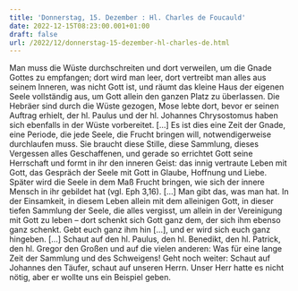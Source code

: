 ```yaml
---
title: 'Donnerstag, 15. Dezember : Hl. Charles de Foucauld'
date: 2022-12-15T08:23:00.001+01:00
draft: false
url: /2022/12/donnerstag-15-dezember-hl-charles-de.html
---
```


Man muss die Wüste durchschreiten und dort verweilen, um die Gnade Gottes zu empfangen; dort wird man leer, dort vertreibt man alles aus seinem Inneren, was nicht Gott ist, und räumt das kleine Haus der eigenen Seele vollständig aus, um Gott allein den ganzen Platz zu überlassen. Die Hebräer sind durch die Wüste gezogen, Mose lebte dort, bevor er seinen Auftrag erhielt, der hl. Paulus und der hl. Johannes Chrysostomus haben sich ebenfalls in der Wüste vorbereitet. \[…\] Es ist dies eine Zeit der Gnade, eine Periode, die jede Seele, die Frucht bringen will, notwendigerweise durchlaufen muss. Sie braucht diese Stille, diese Sammlung, dieses Vergessen alles Geschaffenen, und gerade so errichtet Gott seine Herrschaft und formt in ihr den inneren Geist: das innig vertraute Leben mit Gott, das Gespräch der Seele mit Gott in Glaube, Hoffnung und Liebe. Später wird die Seele in dem Maß Frucht bringen, wie sich der innere Mensch in ihr gebildet hat (vgl. Eph 3,16). \[…\] Man gibt das, was man hat. In der Einsamkeit, in diesem Leben allein mit dem alleinigen Gott, in dieser tiefen Sammlung der Seele, die alles vergisst, um allein in der Vereinigung mit Gott zu leben – dort schenkt sich Gott ganz dem, der sich ihm ebenso ganz schenkt. Gebt euch ganz ihm hin \[…\], und er wird sich euch ganz hingeben. \[…\] Schaut auf den hl. Paulus, den hl. Benedikt, den hl. Patrick, den hl. Gregor den Großen und auf die vielen anderen: Was für eine lange Zeit der Sammlung und des Schweigens! Geht noch weiter: Schaut auf Johannes den Täufer, schaut auf unseren Herrn. Unser Herr hatte es nicht nötig, aber er wollte uns ein Beispiel geben.